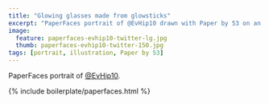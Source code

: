 ```yaml
---
title: "Glowing glasses made from glowsticks"
excerpt: "PaperFaces portrait of @EvHip10 drawn with Paper by 53 on an iPad."
image: 
  feature: paperfaces-evhip10-twitter-lg.jpg
  thumb: paperfaces-evhip10-twitter-150.jpg
tags: [portrait, illustration, Paper by 53]
---
```


PaperFaces portrait of [@EvHip10](http://twitter.com/EvHip10).

{% include boilerplate/paperfaces.html %}